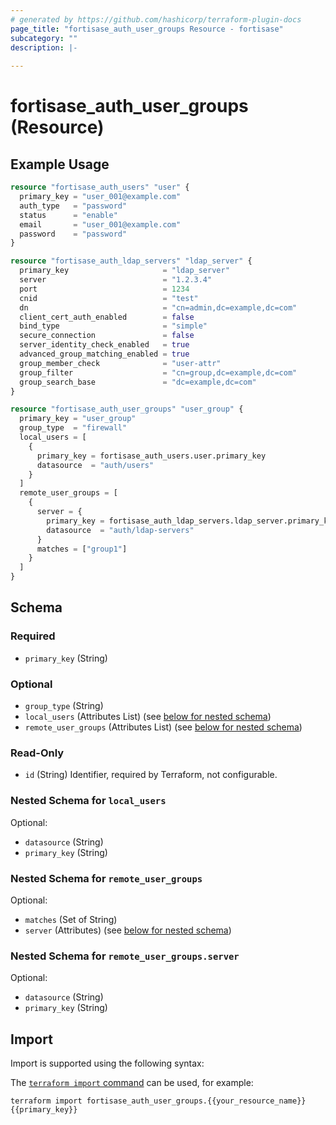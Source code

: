 ```yaml
---
# generated by https://github.com/hashicorp/terraform-plugin-docs
page_title: "fortisase_auth_user_groups Resource - fortisase"
subcategory: ""
description: |-
  
---
```


# fortisase_auth_user_groups (Resource)



## Example Usage

```terraform
resource "fortisase_auth_users" "user" {
  primary_key = "user_001@example.com"
  auth_type   = "password"
  status      = "enable"
  email       = "user_001@example.com"
  password    = "password"
}

resource "fortisase_auth_ldap_servers" "ldap_server" {
  primary_key                     = "ldap_server"
  server                          = "1.2.3.4"
  port                            = 1234
  cnid                            = "test"
  dn                              = "cn=admin,dc=example,dc=com"
  client_cert_auth_enabled        = false
  bind_type                       = "simple"
  secure_connection               = false
  server_identity_check_enabled   = true
  advanced_group_matching_enabled = true
  group_member_check              = "user-attr"
  group_filter                    = "cn=group,dc=example,dc=com"
  group_search_base               = "dc=example,dc=com"
}

resource "fortisase_auth_user_groups" "user_group" {
  primary_key = "user_group"
  group_type  = "firewall"
  local_users = [
    {
      primary_key = fortisase_auth_users.user.primary_key
      datasource  = "auth/users"
    }
  ]
  remote_user_groups = [
    {
      server = {
        primary_key = fortisase_auth_ldap_servers.ldap_server.primary_key
        datasource  = "auth/ldap-servers"
      }
      matches = ["group1"]
    }
  ]
}
```

<!-- schema generated by tfplugindocs -->
## Schema

### Required

- `primary_key` (String)

### Optional

- `group_type` (String)
- `local_users` (Attributes List) (see [below for nested schema](#nestedatt--local_users))
- `remote_user_groups` (Attributes List) (see [below for nested schema](#nestedatt--remote_user_groups))

### Read-Only

- `id` (String) Identifier, required by Terraform, not configurable.

<a id="nestedatt--local_users"></a>
### Nested Schema for `local_users`

Optional:

- `datasource` (String)
- `primary_key` (String)


<a id="nestedatt--remote_user_groups"></a>
### Nested Schema for `remote_user_groups`

Optional:

- `matches` (Set of String)
- `server` (Attributes) (see [below for nested schema](#nestedatt--remote_user_groups--server))

<a id="nestedatt--remote_user_groups--server"></a>
### Nested Schema for `remote_user_groups.server`

Optional:

- `datasource` (String)
- `primary_key` (String)

## Import

Import is supported using the following syntax:

The [`terraform import` command](https://developer.hashicorp.com/terraform/cli/commands/import) can be used, for example:

```shell
terraform import fortisase_auth_user_groups.{{your_resource_name}} {{primary_key}}
```
